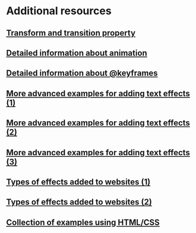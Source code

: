 # Additional resources

## [Transform and transition property](https://www.lambdatest.com/blog/css-transforms-and-transitions-property/)

## [Detailed information about animation](https://www.w3schools.com/css/css3_animations.asp)

## [Detailed information about @keyframes](https://developer.mozilla.org/en-US/docs/Web/CSS/@keyframes)

## [More advanced examples for adding text effects (1)](https://uicookies.com/css-text-effects/)

## [More advanced examples for adding text effects (2)](https://freefrontend.com/css-typing-text/)

## [More advanced examples for adding text effects (3)](https://dev.to/kiranrajvjd/simple-text-effects-using-css-3dgp)

## [Types of effects added to websites (1)](https://www.opendesignsin.com/blog/10-web-design-effects-to-enhance-your-website/)

## [Types of effects added to websites (2)](https://goingclear.com/website-effects/)

## [Collection of examples using HTML/CSS](https://freefrontend.com/css-animations/)